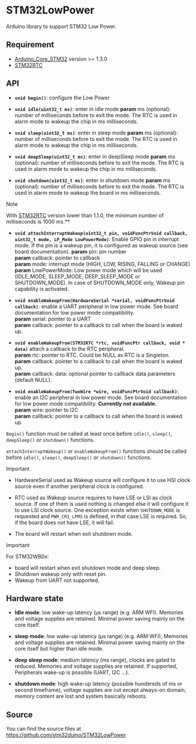 # STM32LowPower
Arduino library to support STM32 Low Power.

## Requirement
 * [Arduino_Core_STM32](https://github.com/stm32duino/Arduino_Core_STM32) version >= 1.3.0
 * [STM32RTC](https://github.com/stm32duino/STM32RTC)

## API

* **`void begin()`**: configure the Low Power

* **`void idle(uint32_t ms)`**: enter in idle mode
**param** ms (optional): number of milliseconds before to exit the mode. The RTC is used in alarm mode to wakeup the chip in ms milliseconds.

* **`void sleep(uint32_t ms)`**: enter in sleep mode
**param** ms (optional): number of milliseconds before to exit the mode. The RTC is used in alarm mode to wakeup the chip in ms milliseconds.

* **`void deepSleep(uint32_t ms)`**: enter in deepSleep mode
**param** ms (optional): number of milliseconds before to exit the mode. The RTC is used in alarm mode to wakeup the chip in ms milliseconds.

* **`void shutdown(uint32_t ms)`**: enter in shutdown mode
**param** ms (optional): number of milliseconds before to exit the mode. The RTC is used in alarm mode to wakeup the board in ms milliseconds.

> [!Note]
> With [STM32RTC](https://github.com/stm32duino/STM32RTC) version lower than 1.1.0, the minimum number of milliseconds is 1000 ms.**

* **`void attachInterruptWakeup(uint32_t pin, voidFuncPtrVoid callback, uint32_t mode, LP_Mode LowPowerMode)`**: Enable GPIO pin in interrupt mode. If the pin is a wakeup pin, it is configured as wakeup source (see board documentation).
**param** pin: pin number  
**param** callback: pointer to callback  
**param** mode: interrupt mode (HIGH, LOW, RISING, FALLING or CHANGE)
**param** LowPowerMode: Low power mode which will be used (IDLE_MODE, SLEEP_MODE, DEEP_SLEEP_MODE or SHUTDOWN_MODE). In case of SHUTDOWN_MODE only, Wakeup pin capability is activated.

* **`void enableWakeupFrom(HardwareSerial *serial, voidFuncPtrVoid callback)`**: enable a UART peripheral in low power mode. See board documentation for low power mode compatibility.  
**param** serial: pointer to a UART  
**param** callback: pointer to a callback to call when the board is waked up.  

* **`void enableWakeupFrom(STM32RTC *rtc, voidFuncPtr callback, void * data)`**
attach a callback to the RTC peripheral.  
**param** rtc: pointer to RTC. Could be NULL as RTC is a Singleton.  
**param** callback: pointer to a callback to call when the board is waked up.  
**param** callback: data: optional pointer to callback data parameters (default NULL).  

* **`void enableWakeupFrom(TwoWire *wire, voidFuncPtrVoid callback)`**:
enable an I2C peripheral in low power mode. See board documentation for low power mode compatibility. **Currently not available.**  
**param** wire: pointer to I2C  
**param** callback: pointer to a callback to call when the board is waked up.  


`Begin()` function must be called at least once before `idle()`, `sleep()`, `deepSleep()` or `shutdown()` functions.  

`attachInterruptWakeup()` or `enableWakeupFrom()` functions should be called before `idle()`, `sleep()`, `deepSleep()` or `shutdown()` functions.  

> [!Important]
> * HardwareSerial used as Wakeup source will configure it to use HSI clock source even if another peripheral clock is configured.
>
> * RTC used as Wakeup source requires to have LSE or LSI as clock source. If one of them is used nothing is changed else it will configure it to use LSI clock source. One exception exists when `SHUTDOWN_MODE` is requested and `PWR_CR1_LPMS` is defined, in that case LSE is required. So, if the board does not have LSE, it will fail.
>
> * The board will restart when exit shutdown mode.

> [!Important]
> For STM32WB0x:
> * board will restart when exit shutdown mode and deep sleep.
> * Shutdown wakeup only with reset pin.
> * Wakeup from UART not supported.

## Hardware state

* **Idle mode**: low wake-up latency (µs range) (e.g. ARM WFI). Memories and
voltage supplies are retained. Minimal power saving mainly on the core itself.

* **sleep mode**: low wake-up latency (µs range) (e.g. ARM WFI), Memories and
voltage supplies are retained. Minimal power saving mainly on the core itself but
higher than idle mode.

* **deep sleep mode**: medium latency (ms range), clocks are gated to reduced. Memories
and voltage supplies are retained. If supported, Peripherals wake-up is possible (UART, I2C ...).

* **shutdown mode**: high wake-up latency (possible hundereds of ms or second
timeframe), voltage supplies are cut except always-on domain, memory content
are lost and system basically reboots.

## Source

You can find the source files at  
https://github.com/stm32duino/STM32LowPower
